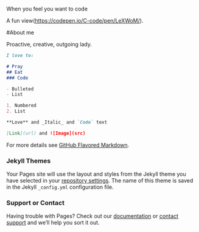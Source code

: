When you feel you want to code

A fun view(https://codepen.io/C-code/pen/LeXWoM/).

#About me</bold>

Proactive, creative, outgoing lady.
```markdown
I love to:

# Pray
## Eat
### Code

- Bulleted
- List

1. Numbered
2. List

**Love** and _Italic_ and `Code` text

[Link](url) and ![Image](src)
```

For more details see [GitHub Flavored Markdown](https://guides.github.com/features/mastering-markdown/).

### Jekyll Themes

Your Pages site will use the layout and styles from the Jekyll theme you have selected in your [repository settings](https://github.com/xxxxxxxcode/C.code/settings). The name of this theme is saved in the Jekyll `_config.yml` configuration file.

### Support or Contact

Having trouble with Pages? Check out our [documentation](https://help.github.com/categories/github-pages-basics/) or [contact support](https://github.com/contact) and we’ll help you sort it out.
